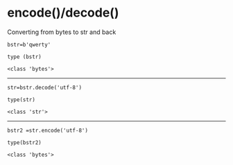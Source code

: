 # encode\(\)/decode\(\)

Converting from bytes to str and back

`bstr=b'qwerty'`

`type (bstr)`

`<class 'bytes'>`

--------------------------------------------------

`str=bstr.decode('utf-8')`

`type(str)`

`<class 'str'>`

---------------------------------------------------

`bstr2 =str.encode('utf-8')`

`type(bstr2)`

`<class 'bytes'>`

